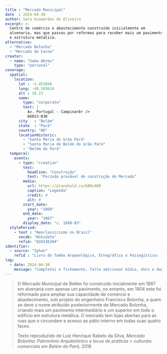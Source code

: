 ```yaml
---
title : "Mercado Municipal"
date  : 2024-04-30
author: Sara Guimarães de Oliveira
excerpt: >-
  Centro de comércio e abastecimento construído inicialmente em
  alvenaria, mas que passou por reformas para receber mais um pavimento
  e estrutura metálica.
alternative:
  - "Mercado Bolonha"
  - "Mercado de Carne"
creator:
  - name: "Gama Abreu"
    type: "personal"
coverage:
  spatial:
    location:
      lat : -1.452048 
      long: -48.503624
      alt : 10.23 
      name:
        type: "corporate"
        text: |
          Av. Portugal - Campina<br />
          66013-030
      city   : "Belém"
      state  : "Pará"
      country: "BR"
      locationHistoric:
        - "Santa Maria do Grão Pará" 
        - "Santa Maria de Belém do Grão Pará"
        - "Belém do Pará"
  temporal:
    events:
      - type: "creation"
        text:
          headline: "Construção"
          text: "Período provável de construção do Mercado"
        media:
          url: https://placehold.co/600x400
          caption: "Legenda"
          credit: #
          alt: #
        start_date:
          year: "1860"
        end_date:
          year: "1867"
        display_date: "c. 1880-83"
  stylePeriod:
    - text : "Neoclassicismo no Brasil"
      vocab: "Wikidata"
      refid: "Q10336204"
identifier:
  - source: "Iphan"
    refid : "Livro do Tombo Arqueológico, Etnográfico e Paisagístico: Inscr. n.º 69, de 09/11/1977. Livro do Tombo Histórico: Inscr. n.º 460, de 09/11/1977. Livro do Tombo Belas Artes: Inscr. n.º 525, de 09/11/1977"
log:
  - date: 2024-04-30
    message: "Completei o fichamento, falta adicionar mídia, docs e dwg"
---
```


> O Mercado Municipal de Belém foi construído inicialmente em 1867 em
> alvenaria com apenas um pavimento, no entanto, em 1904 este foi
> reformado para ampliar sua capacidade de comércio e abastecimento, sob
> projeto do engenheiro Francisco Bolonha, a quem se deve o nome
> atribuído posteriormente de Mercado Bolonha, criando mais um pavimento
> intermediário e um superior em todo o edifício em estrutura metálica. O
> mercado tem lojas abertas para as ruas que o circundam e acesso ao pátio
> interno em todas suas quatro faces.
> 
> <footer class="figure-caption">Texto reproduzido
> de Luiz Henrique Rabelo da Silva, <cite>Mercado Bolonha: Patrimônio
> Arquitetônico e locus de práticas > culturais comerciais em Belém do
> Pará</cite>, 2018</footer>
